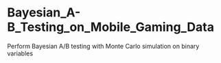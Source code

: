 # Bayesian_A-B_Testing_on_Mobile_Gaming_Data
Perform Bayesian A/B testing with Monte Carlo simulation on binary variables
